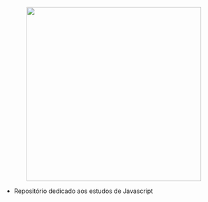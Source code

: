 <p align="center"><a href="https://pt.wikipedia.org/wiki/JavaScript" target="_blank"><img src="https://upload.wikimedia.org/wikipedia/commons/thumb/9/99/Unofficial_JavaScript_logo_2.svg/512px-Unofficial_JavaScript_logo_2.svg.png" width="400"></a></p>

- Repositório dedicado aos estudos de Javascript

